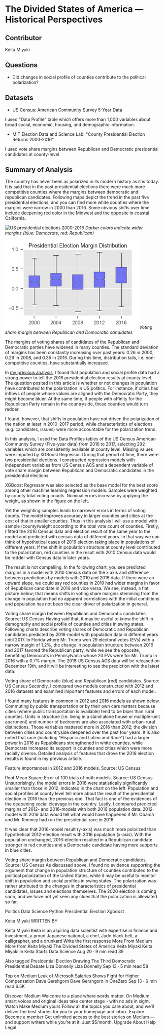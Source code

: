 # The Divided States of America — Historical Perspectives

## Contributor
Keita Miyaki

## Questions
- Did changes in social profile of counties contribute to the political polarization?

## Datasets
- US Census: American Community Survey 5-Year Data

I used "Data Profile" table which offers more than 1,000 variables about broad social, economic, housing, and demographic information. 
- MIT Election Data and Science Lab: "County Presidential Election Returns 2000-2016"

I used vote share margins between Republican and Democratic presidential candidates at county-level

## Summary of Analysis

The country has never been as polarized in its modern history as it is today. It is said that in the past presidential elections there were much more competitive counties where the margins between democratic and republican candidates. Following maps depict the trend in the past five presidential elections, and you can find more white counties where the margins were narrow in 2000 than 2016. Some obvious shifts over time include deepening red color in the Midwest and the opposite in coastal California.

![US presidential elections 2000-2016](images//historical_map.png "US presidential election historical map")
*Darker colors indicate wider margins (blue: Democrats, red: Republican)*


![US presidential elections 2000-2016: margins](images//historical_margin_boxplot.png "US presidential election historical margin distribution")
*Voting share margin between Republican and Democratic candidates*

The margins of voting shares of candidates of the Republican and Democratic parties have widened in many counties. The standard deviation of margins has been constantly increasing over past years: 0.26 in 2000, 0.29 in 2008, and 0.35 in 2016. During this time, distribution tails, i.e. non-competitive counties, have substantially increased.

In [my previous analysis](https://github.com/keita-dc/FlatironProject5), I found that population and social profile data had a strong power to tell the 2016 presidential election results at county level. The question posited in this article is whether or not changes in population have contributed to the polarization in US politics. For instance, if cities had inflows of people whose values are aligned with the Democratic Party, they might become bluer. At the same time, if people with affinity for the Republican Party remain in the countryside, those counties would turn redder.

I found, however, that shifts in population have not driven the polarization of the nation at least in 2010–2017 period, while characteristics of elections (e.g. candidates, issues) were more accountable for the polarization trend.

In this analysis, I used the Data Profiles tables of the US Census American Community Survey (Five-year data) from 2010 to 2017, selecting 292 variables which are consistently available at county level. Missing values were imputed by XGBoost Regressor. During that period of time, there were two presidential elections. I constructed regression models with independent variables from US Census ACS and a dependent variable of vote share margin between Republican and Democratic candidates in the presidential elections.

XGBoost Regressor was also selected as the base model for the best score among other machine learning regression models. Samples were weighted by county total voting counts. Nominal errors increase by applying the weight, as shown in the figure on the left.

Yet the weighting samples leads to narrower errors in terms of voting counts. The model improves accuracy in larger counties and cities at the cost of that in smaller counties. Thus in this analysis I will use a model with sample (county)weight according to the total vote count of counties.
Firstly, I fitted the 2016 Census data and election result of the same year to the model and predicted with census data of different years. In that way we can think of hypothetical cases of 2016 election taking place in populations of different years. If the shift in population structure at county level contributed to the polarization, red counties in the result with 2010 Census data would be redder with Census data in later years.

The result is not compelling. In the following chart, you see predicted margins in a model with 2010 Census data on the x axis and difference between predictions by models with 2010 and 2016 data. If there were an upward slope, we could say red counties in 2010 had wider margins in favor of Republican candidate in 2016 and vice versa. We see, instead, a flat picture below; that means shifts in voting share margins stemming from the change in population had no apparent correlations with the initial conditions and population has not been the clear driver of polarization in general.

Voting share margin between Republican and Democratic candidates. Source: US Census
Having said that, it may be useful to know the shift in demography and social profile of counties and cities in swing states. Following charts describe voting shares of Democratic and Republican candidates predicted by 2016-model with population data in different years until 2017. In Florida where Mr. Trump won 29 electoral votes (EVs) with a narrow margin of 1.2%, the change in population structure between 2016 and 2017 favored the Republican party, while we see the opposite, benefiting Democrats in Pennsylvania whose 20 EVs were for Mr. Trump in 2016 with a 0.7% margin. The 2018 US Census ACS data will be released on December 19th, and it will be interesting to see the prediction with the latest data.

Voting share of Democratic (blue) and Republican (red) candidates. Source: US Census
Secondly, I compared two models constructed with 2012 and 2016 datasets and examined important features and errors of each model.

I found many features in common in 2012 and 2016 models as shown below. Commuting by public transportation or by their own cars matters because cities (where public transportation is available) tend to be bluer than rural counties. Units in structure (i.e. living in a stand alone house or multiple-unit apartment) and number of bedrooms are also associated with urban-rural distinctions. Those variables mattered more in 2016 than 2012; the division between cities and countryside deepened over the past four years. It is also noted that race (including “Hispanic and Latino and Race”) had a larger power in 2016 as Republicans strengthened in white counties, while Democrats increased its support in counties and cities which were more racially diverse. Detailed analysis of features that drove the 2016 election results is found in my previous article.

Feature importances in 2012 and 2016 models. Source: US Census

Root Mean Square Error of 100 trials of both models. Source: US Census
Unsurprisingly, the model errors in 2016 were statistically significantly smaller than those in 2012, indicated in the chart on the left. Population and social profiles at county level tell more about the result of the presidential election in 2016 than the previous one. That fact is one of the evidences of the deepening social cleavage in the country.
Lastly, I compared predicted margins of 2012- and 2016-models with both 2016 population data. 2012-model with 2016 data would tell what would have happened if Mr. Obama and Mr. Romney had run the presidential race in 2016.

It was clear that 2016-model result (y-axis) was much more polarized than hypothetical 2012-election result with 2016 population (x-axis). With the population unchanged, 2016-election resulted in a Republican candidate stronger in red counties and a Democratic candidate having more supports in blue cities.

Voting share margin between Republican and Democratic candidates. Source: US Census
As discussed above, I found no evidence supporting the argument that change in population structure of counties contributed to the political polarization of the United States, while it may be useful to monitor shift in population and social profiles in swing states. The polarization was rather attributed to the changes in characteristics of presidential candidates, issues and elections themselves. The 2020 election is coming soon, and we have not yet seen any clues that the polarization is alleviated so far.

Politics
Data Science
Python
Presidential Election
Xgboost


Keita Miyaki
WRITTEN BY

Keita Miyaki
Keita is an aspiring data scientist with expertise in finance and investment, a proud Japanese national, a chef, Judo black belt, a calligrapher, and a drunkard
Write the first response
More From Medium
More from Keita Miyaki
The Divided States of America
Keita Miyaki
Keita Miyaki in Keita Starts Data Science
Aug 20 · 9 min read
39

Also tagged Presidential Election
Drawing The Third Democratic Presidential Debate
Liza Donnelly
Liza Donnelly
Sep 13 · 5 min read
58

Top on Medium
Leak of Microsoft Salaries Shows Fight for Higher Compensation
Dave Gershgorn
Dave Gershgorn in OneZero
Sep 13 · 6 min read
6.5K

Discover Medium
Welcome to a place where words matter. On Medium, smart voices and original ideas take center stage - with no ads in sight. Watch
Make Medium yours
Follow all the topics you care about, and we’ll deliver the best stories for you to your homepage and inbox. Explore
Become a member
Get unlimited access to the best stories on Medium — and support writers while you’re at it. Just $5/month. Upgrade
About
Help
Legal

